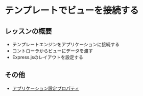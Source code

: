 # テンプレートでビューを接続する

## レッスンの概要

- テンプレートエンジンをアプリケーションに接続する
- コントローラからビューにデータを渡す
- Express.jsのレイアウトを設定する

## その他

- [アプリケーション設定プロパティ](https://expressjs.com/ja/api.html#app.set)
